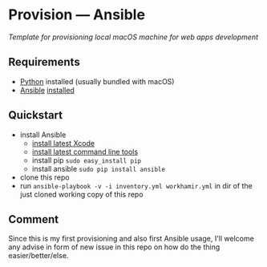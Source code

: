 # Provision &mdash; Ansible

*Template for provisioning local macOS machine for web apps development*

## Requirements

- [Python](http://www.python.org) installed (usually bundled with macOS)
- [Ansible](http://docs.ansible.com) [installed](http://docs.ansible.com/intro_installation.html#latest-releases-via-pip)

## Quickstart

- install Ansible
  - [install latest Xcode](macappstores://itunes.apple.com/cz/app/xcode/id497799835?mt=12)
  - [install latest command line tools](https://developer.apple.com/downloads/index.action?searchTextField=command%20line%20tools)
  - install pip `sudo easy_install pip`
  - install ansible `sudo pip install ansible`
- clone this repo
- run `ansible-playbook -v -i inventory.yml workhamir.yml` in dir of the just cloned working copy of this repo

## Comment

Since this is my first provisioning and also first Ansible usage, I'll welcome any advise in form of new issue in this repo on how do the thing easier/better/else.
